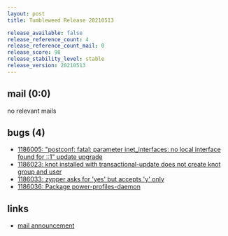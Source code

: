 ```yaml
---
layout: post
title: Tumbleweed Release 20210513

release_available: false
release_reference_count: 4
release_reference_count_mail: 0
release_score: 98
release_stability_level: stable
release_version: 20210513
---
```


## mail (0:0)

no relevant mails

## bugs (4)

<!--more-->

- [1186005: "postconf: fatal: parameter inet_interfaces: no local interface found for ::1" update upgrade](https://bugzilla.opensuse.org/show_bug.cgi?id=1186005)
- [1186023: knot installed with transactional-update does not create knot group and user](https://bugzilla.opensuse.org/show_bug.cgi?id=1186023)
- [1186033: zypper asks for 'yes' but accepts 'y' only](https://bugzilla.opensuse.org/show_bug.cgi?id=1186033)
- [1186036: Package power-profiles-daemon](https://bugzilla.opensuse.org/show_bug.cgi?id=1186036)



## links

- [mail announcement](https://github.com/boombatower/tumbleweed-review/issues/10)
